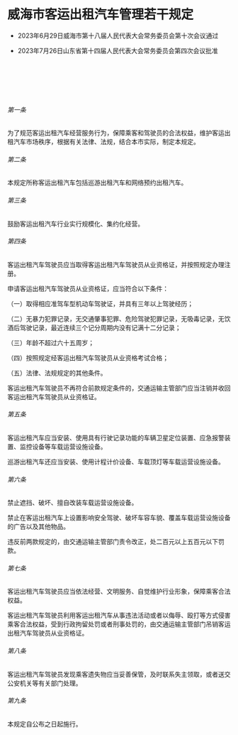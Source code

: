# 威海市客运出租汽车管理若干规定

- 2023年6月29日威海市第十八届人民代表大会常务委员会第十次会议通过

- 2023年7月26日山东省第十四届人民代表大会常务委员会第四次会议批准

<!-- INFO END -->

​

​

​

###### 第一条

为了规范客运出租汽车经营服务行为，保障乘客和驾驶员的合法权益，维护客运出租汽车市场秩序，根据有关法律、法规，结合本市实际，制定本规定。

###### 第二条

本规定所称客运出租汽车包括巡游出租汽车和网络预约出租汽车。

###### 第三条

鼓励客运出租汽车行业实行规模化、集约化经营。

###### 第四条

客运出租汽车驾驶员应当取得客运出租汽车驾驶员从业资格证，并按照规定办理注册。

申请客运出租汽车驾驶员从业资格证，应当符合以下条件：

（一）取得相应准驾车型机动车驾驶证，并具有三年以上驾驶经历；

（二）无暴力犯罪记录，无交通肇事犯罪、危险驾驶犯罪记录，无吸毒记录，无饮酒后驾驶记录，最近连续三个记分周期内没有记满十二分记录；

（三）年龄不超过六十五周岁；

（四）按照规定经客运出租汽车驾驶员从业资格考试合格；

（五）法律、法规规定的其他条件。

客运出租汽车驾驶员不再符合前款规定条件的，交通运输主管部门应当注销并收回客运出租汽车驾驶员从业资格证。

###### 第五条

客运出租汽车应当安装、使用具有行驶记录功能的车辆卫星定位装置、应急报警装置、监控设备等车载运营设施设备。

巡游出租汽车还应当安装、使用计程计价设备、车载顶灯等车载运营设施设备。

###### 第六条

禁止遮挡、破坏、擅自改装车载运营设施设备。

禁止在客运出租汽车上设置影响安全驾驶、破坏车容车貌、覆盖车载运营设施设备的广告以及其他物品。

违反前两款规定的，由交通运输主管部门责令改正，处二百元以上五百元以下罚款。

###### 第七条

客运出租汽车驾驶员应当依法经营、文明服务、自觉维护行业形象，保障乘客合法权益。

客运出租汽车驾驶员利用客运出租汽车从事违法活动或者以侮辱、殴打等方式侵害乘客合法权益，受到行政拘留处罚或者刑事处罚的，由交通运输主管部门吊销客运出租汽车驾驶员从业资格证。

###### 第八条

客运出租汽车驾驶员发现乘客遗失物应当妥善保管，及时联系失主领取，或者送交公安机关等有关部门处理。

###### 第九条

本规定自公布之日起施行。
